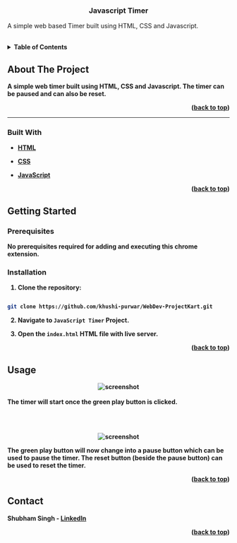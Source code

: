 
  

<h3  align="center">Javascript Timer</h3>

  

<p  align="center">

A simple web based Timer built using HTML, CSS and Javascript.
</p>

<br>


<details>
  <summary><b>Table of Contents</summary>
  <ol>
    <li>
      <a href="#about-the-project">About The Project</a>
      <ul>
        <li><a href="#built-with">Built With</a></li>
      </ul>
    </li>
    <li>
      <a href="#getting-started">Getting Started</a>
      <ul>
        <li><a href="#prerequisites">Prerequisites</a></li>
   </ul>
    </li>
    <li><a href="#usage">Usage</a></li>
     </li>
    <li><a href="#contact">Contact</a></li>
  
  </ol>
</details>

  

## About The Project

A simple web timer built using HTML, CSS and Javascript. The timer can be paused and can also be reset.

<p  align="right">(<a  href="#top">back to top</a>)</p>

<hr>

  

### Built With

  

* [HTML](https://developer.mozilla.org/en-US/docs/Web/HTML)

* [CSS](https://developer.mozilla.org/en-US/docs/Web/CSS)

* [JavaScript](https://www.javascript.com/)

  

<p  align="right">(<a  href="#top">back to top</a>)</p>

  

## Getting Started

### Prerequisites

No prerequisites required for adding and executing this chrome extension.

### Installation

  

1. Clone the repository:

```sh

git clone https://github.com/khushi-purwar/WebDev-ProjectKart.git

```

2. Navigate to `JavaScript Timer` Project.

3. Open the `index.html` HTML file with live server.

  
  

<p  align="right">(<a  href="#top">back to top</a>)</p>

  

## Usage

<div  align="center">
<img  src="https://raw.githubusercontent.com/LiQuiD-404/WebDev-ProjectKart/master/JavaScript%20Timer/snips/snip1.png"  alt="screenshot" >
 <br> <br>

</div>
The timer will start once the green play button is clicked.
<br>



<br><br>

<div  align="center">
<img  src="https://raw.githubusercontent.com/LiQuiD-404/WebDev-ProjectKart/master/JavaScript%20Timer/snips/snip2.png"  alt="screenshot" >
</div>

The green play button will now change into a pause button which can be used to pause the timer. The reset button (beside the pause button) can be used to reset the timer.

  
  

<p  align="right">(<a  href="#top">back to top</a>)</p>

  
  
  
  
  
  

## Contact

Shubham Singh - [LinkedIn](https://www.linkedin.com/in/shubham-singh-519769220/)

<p  align="right">(<a  href="#top">back to top</a>)</p>